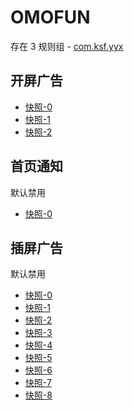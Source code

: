# OMOFUN

存在 3 规则组 - [com.ksf.yyx](/src/apps/com.ksf.yyx.ts)

## 开屏广告

- [快照-0](https://i.gkd.li/import/12775918)
- [快照-1](https://i.gkd.li/import/12775919)
- [快照-2](https://i.gkd.li/import/12775926)

## 首页通知

默认禁用

- [快照-0](https://i.gkd.li/import/12775920)

## 插屏广告

默认禁用

- [快照-0](https://i.gkd.li/import/12775922)
- [快照-1](https://i.gkd.li/import/12775923)
- [快照-2](https://i.gkd.li/import/12998899)
- [快照-3](https://i.gkd.li/import/12775925)
- [快照-4](https://i.gkd.li/import/12775924)
- [快照-5](https://i.gkd.li/import/12775921)
- [快照-6](https://i.gkd.li/import/12776903)
- [快照-7](https://i.gkd.li/import/12789196)
- [快照-8](https://i.gkd.li/import/12789928)
